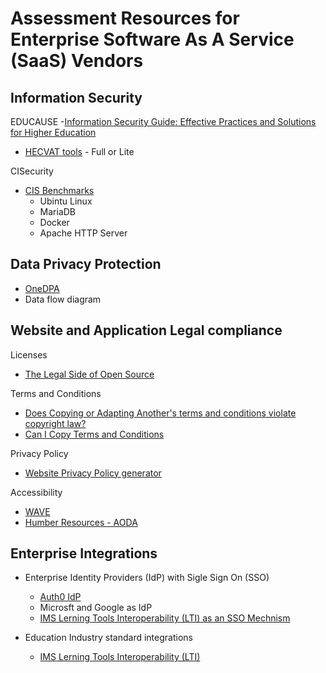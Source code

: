 # Assessment Resources for Enterprise Software As A Service (SaaS) Vendors

## Information Security

EDUCAUSE
-[Information Security Guide: Effective Practices and Solutions for Higher Education](https://www.educause.edu/focus-areas-and-initiatives/policy-and-security/cybersecurity-program/resources/information-security-guide)
- [HECVAT tools](https://library.educause.edu/resources/2020/4/higher-education-community-vendor-assessment-toolkit) - Full or Lite

CISecurity
- [CIS Benchmarks](https://www.cisecurity.org/cis-benchmarks)
  - Ubintu Linux
  - MariaDB
  - Docker
  - Apache HTTP Server

## Data Privacy Protection

- [OneDPA](https://onenda.org/onedpa)
- Data flow diagram

## Website and Application Legal compliance
Licenses
- [The Legal Side of Open Source](https://opensource.guide/legal/)

Terms and Conditions
- [Does Copying or Adapting Another's terms and conditions violate copyright law?](https://www.termsfeed.com/blog/terms-conditions-copyright-law/)
- [Can I Copy Terms and Conditions](https://termly.io/resources/articles/can-i-copy-terms-and-conditions/)

Privacy Policy
 - [Website Privacy Policy generator](https://www.lawdepot.ca/contracts/website-privacy-policy/?loc=CA)

Accessibility
- [WAVE](https://wave.webaim.org/)
- [Humber Resources - AODA](https://humber.ca/tutorial/web-accessibility-compliance.html)

## Enterprise Integrations
- Enterprise Identity Providers (IdP) with Sigle Sign On (SSO)
  - [Auth0 IdP](https://auth0.com/docs/authenticate/identity-providers/enterprise-identity-providers)
  - Microsft and Google as IdP
  - [IMS Lerning Tools Interoperability (LTI) as an SSO Mechnism](https://www.imsglobal.org/learning-tools-interoperability-sso-mechanism)
 
- Education Industry standard integrations
  - [IMS Lerning Tools Interoperability (LTI)](https://www.imsglobal.org/activity/learning-tools-interoperability)    


